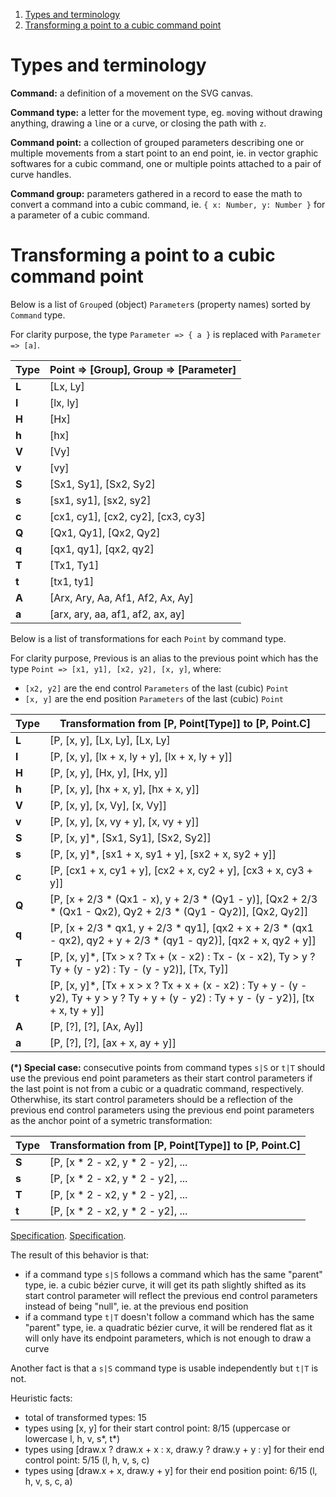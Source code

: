 
1. [Types and terminology](#types-and-terminology)
2. [Transforming a point to a cubic command point](#transforming-a-point-to-a-cubic-command-point)

# Types and terminology

**Command:** a definition of a movement on the SVG canvas.

**Command type:** a letter for the movement type, eg. `m`oving without drawing anything, drawing a `l`ine or a `c`urve, or closing the path with `z`.

**Command point:** a collection of grouped parameters describing one or multiple movements from a start point to an end point, ie. in vector graphic softwares for a cubic command, one or multiple points attached to a pair of curve handles.

**Command group:** parameters gathered in a record to ease the math to convert a command into a cubic command, ie. `{ x: Number, y: Number }` for a parameter of a cubic command.

# Transforming a point to a cubic command point

Below is a list of `Group`ed (object) `Parameter`s (property names) sorted by `Command` type.

For clarity purpose, the type `Parameter => { a }` is replaced with `Parameter => [a]`.

| Type  | Point => [Group], Group => [Parameter] |
| ----- | -------------------------------------- |
| **L** | [Lx, Ly]                               |
| **l** | [lx, ly]                               |
| **H** | [Hx]                                   |
| **h** | [hx]                                   |
| **V** | [Vy]                                   |
| **v** | [vy]                                   |
| **S** | [Sx1, Sy1], [Sx2, Sy2]                 |
| **s** | [sx1, sy1], [sx2, sy2]                 |
| **c** | [cx1, cy1], [cx2, cy2], [cx3, cy3]     |
| **Q** | [Qx1, Qy1], [Qx2, Qy2]                 |
| **q** | [qx1, qy1], [qx2, qy2]                 |
| **T** | [Tx1, Ty1]                             |
| **t** | [tx1, ty1]                             |
| **A** | [Arx, Ary, Aa, Af1, Af2, Ax, Ay]       |
| **a** | [arx, ary, aa, af1, af2, ax, ay]       |

Below is a list of transformations for each `Point` by command type.

For clarity purpose, `P`revious is an alias to the previous point which has the type `Point => [x1, y1], [x2, y2], [x, y]`, where:

- `[x2, y2]` are the end control `Parameters` of the last (cubic) `Point`
- `[x, y]` are the end position `Parameters` of the last (cubic) `Point`

| Type  | Transformation from [P, Point[Type]] to [P, Point.C] |
| ----- | ---------------------------------------------------- |
| **L** | [P, [x, y], [Lx, Ly], [Lx, Ly]                       |
| **l** | [P, [x, y], [lx + x, ly + y], [lx + x, ly + y]]      |
| **H** | [P, [x, y], [Hx, y], [Hx, y]]                        |
| **h** | [P, [x, y], [hx + x, y], [hx + x, y]]                |
| **V** | [P, [x, y], [x, Vy], [x, Vy]]                        |
| **v** | [P, [x, y], [x, vy + y], [x, vy + y]]                |
| **S** | [P, [x, y]*, [Sx1, Sy1], [Sx2, Sy2]]                 |
| **s** | [P, [x, y]*, [sx1 + x, sy1 + y], [sx2 + x, sy2 + y]] |
| **c** | [P, [cx1 + x, cy1 + y], [cx2 + x, cy2 + y], [cx3 + x, cy3 + y]]       |
| **Q** | [P, [x + 2/3 * (Qx1 - x), y + 2/3 * (Qy1 - y)], [Qx2 + 2/3 * (Qx1 - Qx2), Qy2 + 2/3 * (Qy1 - Qy2)], [Qx2, Qy2]] |
| **q** | [P, [x + 2/3 * qx1, y + 2/3 * qy1], [qx2 + x + 2/3 * (qx1 - qx2), qy2 + y + 2/3 * (qy1 - qy2)], [qx2 + x, qy2 + y]] |
| **T** | [P, [x, y]*, [Tx > x ? Tx + (x - x2) : Tx - (x - x2), Ty > y ? Ty + (y - y2) : Ty - (y - y2)], [Tx, Ty]] |
| **t** | [P, [x, y]*, [Tx + x > x ? Tx + x + (x - x2) : Ty + y - (y - y2), Ty + y > y ? Ty + y + (y - y2) : Ty + y - (y - y2)], [tx + x, ty + y]] |
| **A** | [P, [?], [?], [Ax, Ay]]                              |
| **a** | [P, [?], [?], [ax + x, ay + y]]                      |

**(*) Special case:** consecutive points from command types `s|S` or `t|T` should use the previous end point parameters as their start control parameters if the last point is not from a cubic or a quadratic command, respectively. Otherwhise, its start control parameters should be a reflection of the previous end control parameters using the previous end point parameters as the anchor point of a symetric transformation:

| Type  | Transformation from [P, Point[Type]] to [P, Point.C] |
| ----- | ---------------------------------------------------- |
| **S** | [P, [x * 2 - x2, y * 2 - y2], ...                    |
| **s** | [P, [x * 2 - x2, y * 2 - y2], ...                    |
| **T** | [P, [x * 2 - x2, y * 2 - y2], ...                    |
| **t** | [P, [x * 2 - x2, y * 2 - y2], ...                    |

[Specification](https://www.w3.org/TR/SVG11/paths.html#PathDataCubicBezierCommands).
[Specification](https://www.w3.org/TR/SVG11/implnote.html#PathElementImplementationNotes).

The result of this behavior is that:

- if a command type `s|S` follows a command which has the same "parent" type, ie. a cubic bézier curve, it will get its path slightly shifted as its start control parameter will reflect the previous end control parameters instead of being "null", ie. at the previous end position
- if a command type `t|T` doesn't follow a command which has the same "parent" type, ie. a quadratic bézier curve, it will be rendered flat as it will only have its endpoint parameters, which is not enough to draw a curve

Another fact is that a `s|S` command type is usable independently but `t|T` is not.

Heuristic facts:

- total of transformed types: 15
- types using [x, y] for their start control point: 8/15 (uppercase or lowercase l, h, v, s*, t*)
- types using [draw.x ? draw.x + x : x, draw.y ? draw.y + y : y] for their end control point: 5/15 (l, h, v, s, c)
- types using [draw.x + x, draw.y + y] for their end position point: 6/15 (l, h, v, s, c, a)

